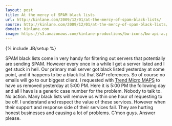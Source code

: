 ```yaml
---
layout: post
title: At the mercy of SPAM black lists
url: http://kinlane.com/2009/12/01/at-the-mercy-of-spam-black-lists/
source: http://kinlane.com/2009/12/01/at-the-mercy-of-spam-black-lists/
domain: kinlane.com
image: https://s3.amazonaws.com/kinlane-productions/bw-icons/bw-api-a.png
---
```

{% include JB/setup %}<p>
     SPAM black lists come in very handy for filtering out servers that potentially are sending SPAM. However every once in a while I get a server listed and I get stuck in hell. Our primary mail server got black listed yesterday at some point, and it happens to be a black list that SAP references. So of course no emails will go to our biggest client. I requested with <a href="http://www.mail-abuse.com/">Trend Micro MAPS</a> to have us removed yesterday at 5:00 PM. Here it is 5:00 PM the following day and all I have is a generic case number for the problem. Nobody to talk to. No action. Many black lists will remove us within one hour of requesting to be off. I understand and respect the value of these services. However when their support and response side of their services fail. They are hurting honest businesses and causing a lot of problems. C'mon guys. Answer please.
</p>